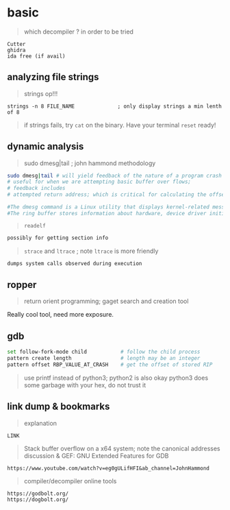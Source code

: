 # basic
> which decompiler ?  in order to be tried
```
Cutter
ghidra
ida free (if avail)
```

## analyzing file strings

> strings op!!!
```
strings -n 8 FILE_NAME  			; only display strings a min lenth of 8
```

> if strings fails, try `cat` on the binary. Have your terminal `reset` ready!


## dynamic analysis

> sudo dmesg|tail ; john hammond methodology
```sh
sudo dmesg|tail # will yield feedback of the nature of a program crash
# useful for when we are attempting basic buffer over flows;
# feedback includes
# attempted return address; which is critical for calculating the offset required for the first return in ROP chain

#The dmesg command is a Linux utility that displays kernel-related messages retrieved from the kernel ring buffer. 
#The ring buffer stores information about hardware, device driver initialization, and messages from kernel modules that take place during system startup.
```

> `readelf`
```cmd
possibly for getting section info
```

> `strace` and `ltrace` ; note `ltrace` is more friendly
```cmd
dumps system calls observed during execution
```

## ropper

> return orient programming; gaget search and creation tool

Really cool tool, need more exposure.


## gdb
```sh
set follow-fork-mode child           # follow the child process 
pattern create length                # length may be an integer
pattern offset RBP_VALUE_AT_CRASH    # get the offset of stored RIP
```

> use printf instead of python3; python2 is also okay
> python3 does some garbage with your hex, do not trust it



## link dump & bookmarks
> explanation
```
LINK
```

> Stack buffer overflow on a x64 system; note the canonical addresses discussion & GEF: GNU Extended Features for GDB
```
https://www.youtube.com/watch?v=eg0gULifHFI&ab_channel=JohnHammond
```

> compiler/decompiler online tools
```
https://godbolt.org/
https://dogbolt.org/
```


